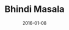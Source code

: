 ---
title: Bhindi Masala
subtitle: 
layout: default
modal-id: 5
date: 2016-01-08
img: cb1.jpg
thumbnail: cb1.jpg
alt: image-alt
project-date: January 2016
client: Start Bootstrap
category: Dishes
description: 
---